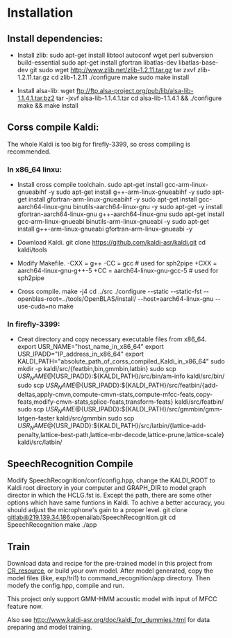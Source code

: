 # Installation

## Install dependencies:

* Install zlib:
		sudo apt-get install libtool autoconf wget perl subversion build-essential 
		sudo apt-get install gfortran libatlas-dev  libatlas-base-dev git
		sudo wget http://www.zlib.net/zlib-1.2.11.tar.gz
		tar zxvf zlib-1.2.11.tar.gz
		cd zlib-1.2.11
		./configure
		make
		sudo make install

* Install alsa-lib:
		wget ftp://ftp.alsa-project.org/pub/lib/alsa-lib-1.1.4.1.tar.bz2
		tar -jxvf alsa-lib-1.1.4.1.tar
		cd alsa-lib-1.1.4.1 && ./configure
		make && make install

## Corss compile Kaldi:
The whole Kaldi is too big for firefly-3399, so cross compiling is recommended. 
### In x86_64 linxu:
* Install cross compile toolchain.
		sudo apt-get install gcc-arm-linux-gnueabihf -y
		sudo apt-get install g++-arm-linux-gnueabihf -y
		sudo apt-get install gfortran-arm-linux-gnueabihf -y
		sudo apt-get install gcc-aarch64-linux-gnu binutils-aarch64-linux-gnu  -y
		sudo apt-get -y install gfortran-aarch64-linux-gnu g++-aarch64-linux-gnu
		sudo apt-get install gcc-arm-linux-gnueabi binutils-arm-linux-gnueabi -y
		sudo apt-get install g++-arm-linux-gnueabi gfortran-arm-linux-gnueabi -y

* Download Kaldi.
		git clone https://github.com/kaldi-asr/kaldi.git
		cd kaldi/tools

* Modify Makefile.
		-CXX = g++
		-CC = gcc         # used for sph2pipe
		+CXX = aarch64-linux-gnu-g++-5
		+CC = aarch64-linux-gnu-gcc-5          # used for sph2pipe

* Cross compile.
		make -j4
		cd ../src
		./configure --static --static-fst --openblas-root=../tools/OpenBLAS/install/ --host=aarch64-linux-gnu --use-cuda=no
		make

### In firefly-3399:
* Creat directory and copy necessary executable files from x86_64.
		export USR_NAME="host_name_in_x86_64"
		export USR_IPADD="IP_address_in_x86_64"
		export KALDI_PATH="absolute_path_of_corss_compiled_Kaldi_in_x86_64"
		sudo mkdir -p kaldi/src/{featbin,bin,gmmbin,latbin}
		sudo scp ${USR_NAME}@${USR_IPADD}:${KALDI_PATH}/src/bin/am-info kaldi/src/bin/
		sudo scp ${USR_NAME}@${USR_IPADD}:${KALDI_PATH}/src/featbin/{add-deltas,apply-cmvn,compute-cmvn-stats,compute-mfcc-feats,copy-feats,modify-cmvn-stats,splice-feats,transform-feats} kaldi/src/featbin/
		sudo scp ${USR_NAME}@${USR_IPADD}:${KALDI_PATH}/src/gmmbin/gmm-latgen-faster kaldi/src/gmmbin
		sudo scp ${USR_NAME}@${USR_IPADD}:${KALDI_PATH}/src/latbin/{lattice-add-penalty,lattice-best-path,lattice-mbr-decode,lattice-prune,lattice-scale} kaldi/src/latbin/

## SpeechRecognition Compile
Modify SpeechRecognition/conf/config.hpp, change the KALDI_ROOT to Kaldi root directory in your computer and GRAPH_DIR to model graph director in which the HCLG.fst is. Except the path, there are some other options which have same funtions in Kaldi. To achive a better accuracy, you should adjust the microphone's gain to a proper level.
		git clone gitlab@219.139.34.186:openailab/SpeechRecognition.git
		cd SpeechRecognition
		make
		./app

## Train
Download data and recipe for the pre-trained model in this project from [CR_resource](ftp://ftp.openailab.net/CR_resource/), or build your own model. After model generated, copy the model files (like, exp/tri1) to command_recognition/app directory. Then modefy the config.hpp, compile and run.

This project only support GMM-HMM acoustic model with input of MFCC feature now. 

Also see http://www.kaldi-asr.org/doc/kaldi_for_dummies.html for data preparing and model training.
